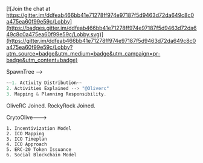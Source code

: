 [![Join the chat at https://gitter.im/ddfeab466bb41e71278ff974e97187f5d9463d72da649c8c0a475ea60f99e59c/Lobby](https://badges.gitter.im/ddfeab466bb41e71278ff974e97187f5d9463d72da649c8c0a475ea60f99e59c/Lobby.svg)](https://gitter.im/ddfeab466bb41e71278ff974e97187f5d9463d72da649c8c0a475ea60f99e59c/Lobby?utm_source=badge&utm_medium=badge&utm_campaign=pr-badge&utm_content=badge)

SpawnTree -->

```javascript
~~1. Activity Distribution~~
2. Activities Explained --> "@Oliverc"
3. Mapping & Planning Responsibility.
```
 OliveRC Joined.
 RockyRock Joined.
 
 CrytoOlive--->
 
```shell
1. Incentivization Model
2. ICO Mapping
3. ICO Timeplan
4. ICO Approach
5. ERC-20 Token Issuance
6. Social Blockchain Model
```



